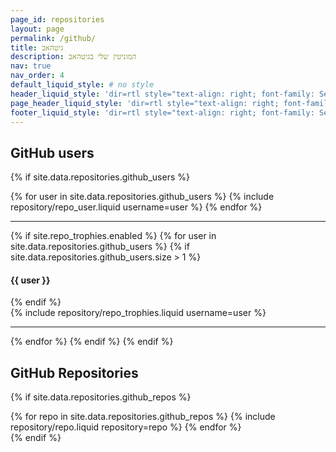 ```yaml
---
page_id: repositories
layout: page
permalink: /github/
title: גיטהאב
description: המוניטין שלי בגיטהאב
nav: true
nav_order: 4
default_liquid_style: # no style
header_liquid_style: 'dir=rtl style="text-align: right; font-family: Segoe UI"'
page_header_liquid_style: 'dir=rtl style="text-align: right; font-family: Segoe UI"'
footer_liquid_style: 'dir=rtl style="text-align: right; font-family: Segoe UI"'
---
```


## GitHub users

{% if site.data.repositories.github_users %}

<div class="repositories d-flex flex-wrap flex-md-row flex-column justify-content-between align-items-center">
  {% for user in site.data.repositories.github_users %}
    {% include repository/repo_user.liquid username=user %}
  {% endfor %}
</div>

---

{% if site.repo_trophies.enabled %}
{% for user in site.data.repositories.github_users %}
{% if site.data.repositories.github_users.size > 1 %}

  <h4>{{ user }}</h4>
  {% endif %}
  <div class="repositories d-flex flex-wrap flex-md-row flex-column justify-content-between align-items-center">
  {% include repository/repo_trophies.liquid username=user %}
  </div>

---

{% endfor %}
{% endif %}
{% endif %}

## GitHub Repositories

{% if site.data.repositories.github_repos %}

<div class="repositories d-flex flex-wrap flex-md-row flex-column justify-content-between align-items-center">
  {% for repo in site.data.repositories.github_repos %}
    {% include repository/repo.liquid repository=repo %}
  {% endfor %}
</div>
{% endif %}
